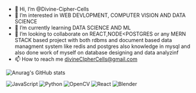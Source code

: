 - 👋 Hi, I’m @Divine-Cipher-Cells
- 👀 I’m interested in WEB DEVLOPMENT, COMPUTER VISION AND DATA SCIENCE
- 🌱 I’m currently learning DATA SCIENCE AND ML
- 💞️ I’m looking to collaborate on REACT,NODE<POSTGRES or any MERN STACK based project with both rdbms and document based data managment system like redis and postgres also knowledge in mysql and also done work of myself on database designing and data analyzinf
- 📫 How to reach me divineCIpherCells@gmail.com

![Anurag's GitHub stats](https://github-readme-stats.vercel.app/api?username=Divine-Cipher-Cells&show_icons=true&theme=radical)
  <div></div>
  
  
![JavaScript](https://img.shields.io/badge/javascript-%23323330.svg?style=for-the-badge&logo=javascript&logoColor=%23F7DF1E)
  ![Python](https://img.shields.io/badge/python-3670A0?style=for-the-badge&logo=python&logoColor=ffdd54)
  ![OpenCV](https://img.shields.io/badge/opencv-%23white.svg?style=for-the-badge&logo=opencv&logoColor=white)
  ![React](https://img.shields.io/badge/react-%2320232a.svg?style=for-the-badge&logo=react&logoColor=%2361DAFB)
  	![Blender](https://img.shields.io/badge/blender-%23F5792A.svg?style=for-the-badge&logo=blender&logoColor=white)


